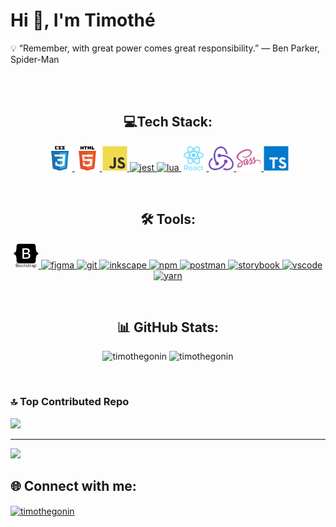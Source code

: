 <h1 align="left">Hi 👋, I'm Timothé</h1>
<p align="left">💡 “Remember, with great power comes great responsibility.” — Ben Parker, Spider-Man</p>
<br/>
<br/>

<h2 align="center">💻Tech Stack:</h2>
<p align="center">
  <a href="https://www.w3schools.com/css/" target="_blank" rel="noreferrer"> <img src="https://raw.githubusercontent.com/devicons/devicon/master/icons/css3/css3-original-wordmark.svg" alt="css3" width="40" height="40"/> </a>
  <a href="https://www.w3.org/html/" target="_blank" rel="noreferrer"> <img src="https://raw.githubusercontent.com/devicons/devicon/master/icons/html5/html5-original-wordmark.svg" alt="html5" width="40" height="40"/> </a>
  <a href="https://developer.mozilla.org/en-US/docs/Web/JavaScript" target="_blank" rel="noreferrer"> <img src="https://raw.githubusercontent.com/devicons/devicon/master/icons/javascript/javascript-original.svg" alt="javascript" width="40" height="40"/> </a>
  <a href="https://jestjs.io" target="_blank" rel="noreferrer"> <img src="https://www.vectorlogo.zone/logos/jestjsio/jestjsio-icon.svg" alt="jest" width="40" height="40"/> </a>
  <a href="https://www.lua.org/" target="_blank" rel="noreferrer"> <img src="https://cdn.jsdelivr.net/gh/devicons/devicon/icons/lua/lua-plain-wordmark.svg" alt="lua" width="40" height="40"/> </a>
  <a href="https://reactjs.org/" target="_blank" rel="noreferrer"> <img src="https://raw.githubusercontent.com/devicons/devicon/master/icons/react/react-original-wordmark.svg" alt="react" width="40" height="40"/> </a>
  <a href="https://redux.js.org" target="_blank" rel="noreferrer"> <img src="https://raw.githubusercontent.com/devicons/devicon/master/icons/redux/redux-original.svg" alt="redux" width="40" height="40"/> </a>
  <a href="https://sass-lang.com" target="_blank" rel="noreferrer"> <img src="https://raw.githubusercontent.com/devicons/devicon/master/icons/sass/sass-original.svg" alt="sass" width="40" height="40"/> </a>
  <a href="https://www.typescriptlang.org/" target="_blank" rel="noreferrer"> <img src="https://raw.githubusercontent.com/devicons/devicon/master/icons/typescript/typescript-original.svg" alt="typescript" width="40" height="40"/> </a>
</p>
<br/>

<h2 align="center">🛠 Tools:</h2>
<p align="center">
  <a href="https://getbootstrap.com" target="_blank" rel="noreferrer"> <img src="https://raw.githubusercontent.com/devicons/devicon/master/icons/bootstrap/bootstrap-plain-wordmark.svg" alt="bootstrap" width="40" height="40"/> </a>
  <a href="https://www.figma.com/" target="_blank" rel="noreferrer"> <img src="https://www.vectorlogo.zone/logos/figma/figma-icon.svg" alt="figma" width="40" height="40"/> </a>
  <a href="https://git-scm.com/" target="_blank" rel="noreferrer"> <img src="https://cdn.jsdelivr.net/gh/devicons/devicon/icons/git/git-plain-wordmark.svg" alt="git" width="40" height="40"/> </a>
  <a href="https://inkscape.org/fr/" target="_blank" rel="noreferrer"> <img src="https://cdn.jsdelivr.net/gh/devicons/devicon/icons/inkscape/inkscape-original-wordmark.svg" alt="inkscape" width="40" height="40"/> </a>
  <a href="https://www.npmjs.com/" target="_blank" rel="noreferrer"> <img src="https://cdn.jsdelivr.net/gh/devicons/devicon/icons/npm/npm-original-wordmark.svg" alt="npm" width="40" height="40"/> </a>
  <a href="https://postman.com" target="_blank" rel="noreferrer"> <img src="https://www.vectorlogo.zone/logos/getpostman/getpostman-icon.svg" alt="postman" width="40" height="40"/> </a>
  <a href="https://storybook.js.org/" target="_blank" rel="noreferrer"> <img src="https://cdn.jsdelivr.net/gh/devicons/devicon/icons/storybook/storybook-original-wordmark.svg" alt="storybook" width="40" height="40"/> </a>
  <a href="https://code.visualstudio.com/" target="_blank" rel="noreferrer"> <img src="https://cdn.jsdelivr.net/gh/devicons/devicon/icons/vscode/vscode-original-wordmark.svg" alt="vscode" width="40" height="40"/> </a>
  <a href="https://yarnpkg.com/" target="_blank" rel="noreferrer"> <img src="https://cdn.jsdelivr.net/gh/devicons/devicon/icons/yarn/yarn-original-wordmark.svg" alt="yarn" width="40" height="40"/> </a>
</p>
<br/>

<h2 align="center">📊 GitHub Stats:</h2>
<p align="center"> 
  <img src="https://github-readme-stats.vercel.app/api/top-langs?username=timothegonin&show_icons=true&locale=en&layout=compact" alt="timothegonin" height="150"/>
  <img src="https://github-readme-stats.vercel.app/api?username=timothegonin&show_icons=true&locale=en" alt="timothegonin" height="150"/>
</p>

<br/>

### 🔝 Top Contributed Repo
![](https://github-contributor-stats.vercel.app/api?username=timothegonin&limit=5&theme=flat&combine_all_yearly_contributions=true)

---
[![](https://visitcount.itsvg.in/api?id=timothegonin&icon=5&color=12)](https://visitcount.itsvg.in)


## 🌐 Connect with me:
<p align="left">
<a href="https://linkedin.com/in/timothegonin" target="blank"><img align="center" src="https://cdn.jsdelivr.net/gh/devicons/devicon/icons/linkedin/linkedin-original-wordmark.svg" alt="timothegonin"  width="80" height="80" /></a>
</p>

<!-- Proudly created with GPRM ( https://gprm.itsvg.in ) -->
